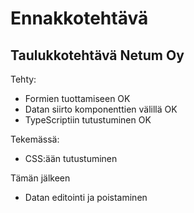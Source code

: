 # Ennakkotehtävä
## Taulukkotehtävä Netum Oy

Tehty:
- Formien tuottamiseen OK
- Datan siirto komponenttien välillä OK
- TypeScriptiin tutustuminen OK

Tekemässä:
- CSS:ään tutustuminen

Tämän jälkeen
- Datan editointi ja poistaminen

